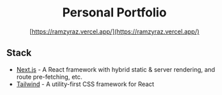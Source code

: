 <div align="center">
  <h1>Personal Portfolio</h1>

[https://ramzyraz.vercel.app/](https://ramzyraz.vercel.app/)

</div>

## Stack

- [Next.js](https://nextjs.org/) - A React framework with hybrid static & server rendering, and route pre-fetching, etc.
- [Tailwind](https://tailwindcss.com/) - A utility-first CSS framework for React
